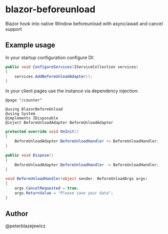 # blazor-beforeunload

Blazor hook into native Window beforeunload with async/await and cancel support

## Example usage

In your startup configuration configure DI:

```cs
public void ConfigureServices(IServiceCollection services)
{
    services.AddBeforeUnloadAdapter();
}
```

In your client pages use the instance via dependency injection:

```razor
@page "/counter"

@using BlazorBeforeUnload
@using System
@implements IDisposable
@inject BeforeUnloadAdapter BeforeUnloadAdapter
```

```cs
protected override void OnInit()
{
    BeforeUnloadAdapter.BeforeUnloadHandler += BeforeUnloadHandler;
}

public void Dispose()
{
    BeforeUnloadAdapter.BeforeUnloadHandler -= BeforeUnloadHandler;
}

void BeforeUnloadHandler(object sender, BeforeUnloadArgs args)
{
    args.CancelRequested = true;
    args.ReturnValue = "Please save your data";
}
```

## Author

@peterblazejewicz
